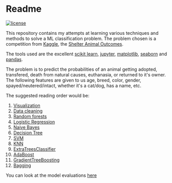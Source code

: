 Readme
======

[![license](https://img.shields.io/badge/license-MIT%20License-blue.svg)](https://opensource.org/licenses/MIT)

This repository contains my attempts at learning various techniques and methods
to solve a ML classification problem. The problem chosen is a competition from [Kaggle][kaggle],
the [Shelter Animal Outcomes][comp]. 

The tools used are the excellent [scikit learn][sklearn], [jupyter][jupyter], [matplotlib][matplotlib], [seaborn][sns]
and [pandas][pandas].

The problem is to predict the probabilities of an animal getting adopted, transfered, death from 
natural causes, euthanasia, or returned to it's owner. The following features are given to us
age, breed, color, gender, spayed/neutered/intact, whether it's a cat/dog, has a name, etc.

The suggested reading order would be:

1. [Visualization][visualization]
2. [Data cleaning][cleaning]
3. [Random forests][rndmForest]
4. [Logistic Regression][logisticRegression]
5. [Naive Bayes][naiveBayes]
6. [Decision Tree][decisionTree]
7. [SVM][svm]
8. [KNN][knn]
9. [ExtraTreesClassifier][etc]
10. [AdaBoost][adaBoost]
11. [GradientTreeBoosting][gradientBoost]
12. [Bagging][bagging]

You can look at the model evaluations [here][modEval]

[Kaggle]: https://www.kaggle.com
[comp]: https://www.kaggle.com/c/shelter-animal-outcomes
[sklearn]: http://scikit-learn.org/
[jupyter]: http://jupyter.org/
[matplotlib]: http://matplotlib.org/
[sns]: https://web.stanford.edu/~mwaskom/software/seaborn/
[pandas]: http://pandas.pydata.org/

[visualization]: https://github.com/krispingal/shelterAnimalOutcomes/blob/master/notebook/shelterAnimalOutcomes-Visualization.ipynb
[cleaning]: https://github.com/krispingal/shelterAnimalOutcomes/blob/master/notebook/shelterAnimalOutcomes-dataCleaning.ipynb
[rndmForest]: https://github.com/krispingal/shelterAnimalOutcomes/blob/master/notebook/shelterAnimalOutcomes-Random-Forests.ipynb
[logisticRegression]: https://github.com/krispingal/shelterAnimalOutcomes/blob/master/notebook/shelterAnimalOutcomes-Logistic-Regression.ipynb
[naiveBayes]: https://github.com/krispingal/shelterAnimalOutcomes/blob/master/notebook/shelterAnimalOutcomes-Naive-Bayes.ipynb
[decisionTree]: https://github.com/krispingal/shelterAnimalOutcomes/blob/master/notebook/shelterAnimalOutcomes-Decision-Tree.ipynb
[svm]: https://github.com/krispingal/shelterAnimalOutcomes/blob/master/notebook/shelterAnimalOutcomes-SVM.ipynb
[knn]: https://github.com/krispingal/shelterAnimalOutcomes/blob/master/notebook/shelterAnimalOutcomes-KNN.ipynb
[etc]: https://github.com/krispingal/shelterAnimalOutcomes/blob/master/notebook/shelterAnimalOutcomes-ExtraTreesClassifier.ipynb
[adaBoost]: https://github.com/krispingal/shelterAnimalOutcomes/blob/master/notebook/shelterAnimalOutcomes-AdaBoost.ipynb
[gradientBoost]: https://github.com/krispingal/shelterAnimalOutcomes/blob/master/notebook/shelterAnimalOutcomes-GradientTreeBoosting.ipynb
[bagging]: https://github.com/krispingal/shelterAnimalOutcomes/blob/master/notebook/shelterAnimalOutcomes-Bagging.ipynb

[modEval]: https://github.com/krispingal/shelterAnimalOutcomes/blob/master/Model-Evaluation.md
